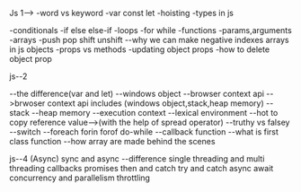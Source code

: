 Js 1-->
-word vs keyword
-var const let
-hoisting
-types in js

-conditionals
-if else else-if
-loops
-for while
-functions
-params,arguments
-arrays
-push pop shift unshift
--why we can make negative indexes arrays in js
objects
-props vs methods
-updating object props
-how to delete object prop



js--2

--the difference(var and let)
--windows object
--browser context api  -->brwoser context api includes (windows object,stack,heap memory)
--stack
--heap memory
--execution context
--lexical environment
--hot to copy reference value-->(with the help of spread operator)
--truthy vs falsey
--switch
--foreach forin forof do-while
--callback function
--what is first class function
--how array are made behind the scenes


js--4 (Async)
sync and async --difference
single threading and multi threading
callbacks
promises
then and catch
try and catch
async await
concurrency and parallelism
throttling